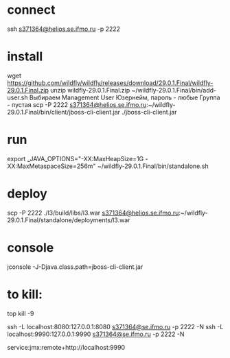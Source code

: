 # connect 

ssh s371364@helios.se.ifmo.ru -p 2222


# install
wget https://github.com/wildfly/wildfly/releases/download/29.0.1.Final/wildfly-29.0.1.Final.zip
unzip wildfly-29.0.1.Final.zip
~/wildfly-29.0.1.Final/bin/add-user.sh
Выбираем Management User
Юзернейм, пароль - любые
Группа - пустая 
scp -P 2222  s371364@helios.se.ifmo.ru:~/wildfly-29.0.1.Final/bin/client/jboss-cli-client.jar ./jboss-cli-client.jar 

# run
export _JAVA_OPTIONS="-XX:MaxHeapSize=1G -XX:MaxMetaspaceSize=256m"
~/wildfly-29.0.1.Final/bin/standalone.sh

# deploy
scp -P 2222 ./l3/build/libs/l3.war s371364@helios.se.ifmo.ru:~/wildfly-29.0.1.Final/standalone/deployments/l3.war


# console

jconsole -J-Djava.class.path=jboss-cli-client.jar

# to kill:
top 
kill -9

ssh -L localhost:8080:127.0.0.1:8080 s371364@se.ifmo.ru -p 2222 -N
ssh -L localhost:9990:127.0.0.1:9990 s371364@se.ifmo.ru -p 2222 -N



service:jmx:remote+http://localhost:9990